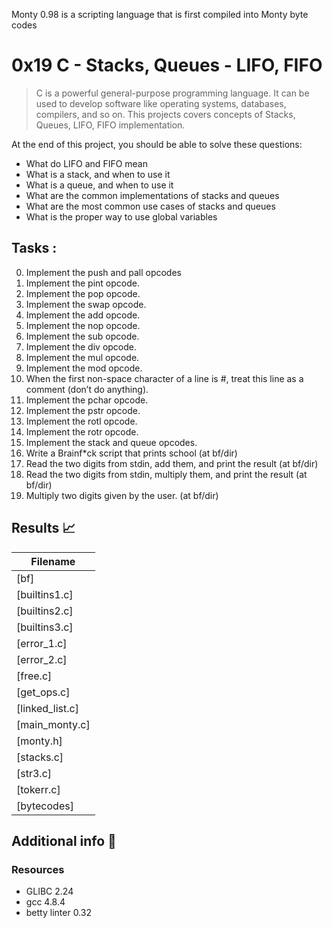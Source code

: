 Monty 0.98 is a scripting language that is first compiled into Monty byte codes
# 0x19 C - Stacks, Queues - LIFO, FIFO 

> C is a powerful general-purpose programming language. It can be used to develop software like operating systems, databases, compilers, and so on. This projects covers concepts of Stacks, Queues, LIFO, FIFO implementation.

At the end of this project, you should be able to solve these questions:
  
* What do LIFO and FIFO mean
* What is a stack, and when to use it
* What is a queue, and when to use it
* What are the common implementations of stacks and queues
* What are the most common use cases of stacks and queues
* What is the proper way to use global variables

## Tasks :

0. Implement the push and pall opcodes
1. Implement the pint opcode.
2. Implement the pop opcode.
3. Implement the swap opcode.
4. Implement the add opcode.
5. Implement the nop opcode.
6. Implement the sub opcode.
7. Implement the div opcode.
8. Implement the mul opcode.
9. Implement the mod opcode.
10. When the first non-space character of a line is #, treat this line as a comment (don’t do anything).
11. Implement the pchar opcode.
12. Implement the pstr opcode.
13. Implement the rotl opcode.
14. Implement the rotr opcode.
15. Implement the stack and queue opcodes.
16. Write a Brainf*ck script that prints school (at bf/dir)
17. Read the two digits from stdin, add them, and print the result (at bf/dir)
18. Read the two digits from stdin, multiply them, and print the result (at bf/dir)
19. Multiply two digits given by the user. (at bf/dir)

## Results :chart_with_upwards_trend:

| Filename |
| ------ |
| [bf]|
| [builtins1.c]|
| [builtins2.c]|
| [builtins3.c]|
| [error_1.c]|
| [error_2.c]|
| [free.c]|
| [get_ops.c]|
| [linked_list.c]|
| [main_monty.c]|
| [monty.h]|
| [stacks.c]|
| [str3.c]|
| [tokerr.c]|
| [bytecodes]|


## Additional info :construction:
### Resources

- GLIBC 2.24
- gcc 4.8.4
- betty linter 0.32
